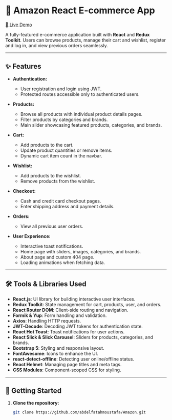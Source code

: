 # 🛒 Amazon React E-commerce App

[🔗 Live Demo](https://amazon-eg-eta.vercel.app)


A fully-featured e-commerce application built with **React** and **Redux Toolkit**. Users can browse products, manage their cart and wishlist, register and log in, and view previous orders seamlessly.

---

## ✨ Features

- **Authentication:**
  - User registration and login using JWT.
  - Protected routes accessible only to authenticated users.

- **Products:**
  - Browse all products with individual product details pages.
  - Filter products by categories and brands.
  - Main slider showcasing featured products, categories, and brands.

- **Cart:**
  - Add products to the cart.
  - Update product quantities or remove items.
  - Dynamic cart item count in the navbar.

- **Wishlist:**
  - Add products to the wishlist.
  - Remove products from the wishlist.

- **Checkout:**
  - Cash and credit card checkout pages.
  - Enter shipping address and payment details.

- **Orders:**
  - View all previous user orders.

- **User Experience:**
  - Interactive toast notifications.
  - Home page with sliders, images, categories, and brands.
  - About page and custom 404 page.
  - Loading animations when fetching data.

---

## 🛠️ Tools & Libraries Used

- **React.js**: UI library for building interactive user interfaces.
- **Redux Toolkit**: State management for cart, products, user, and orders.
- **React Router DOM**: Client-side routing and navigation.
- **Formik & Yup**: Form handling and validation.
- **Axios**: Handling HTTP requests.
- **JWT-Decode**: Decoding JWT tokens for authentication state.
- **React Hot Toast**: Toast notifications for user actions.
- **React Slick & Slick Carousel**: Sliders for products, categories, and brands.
- **Bootstrap 5**: Styling and responsive layout.
- **FontAwesome**: Icons to enhance the UI.
- **react-detect-offline**: Detecting user online/offline status.
- **React Helmet**: Managing page titles and meta tags.
- **CSS Modules**: Component-scoped CSS for styling.

---

## 🚀 Getting Started

1. **Clone the repository:**

   ```bash
   git clone https://github.com/abdelfatahmoustafa/Amazon.git
